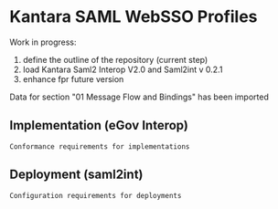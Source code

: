 # Kantara SAML WebSSO Profiles
Work in progress:

1. define the outline of the repository (current step)
2. load Kantara Saml2 Interop V2.0 and Saml2int v 0.2.1
3. enhance fpr future version

Data for section "01 Message Flow and Bindings" has been imported

## Implementation (eGov Interop)
    Conformance requirements for implementations

## Deployment (saml2int)
    Configuration requirements for deployments

